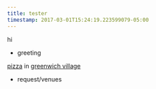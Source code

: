 ```yaml
---
title: tester
timestamp: 2017-03-01T15:24:19.223599079-05:00
---
```


hi
* greeting

[pizza](type) in [greenwich village](location/money)
* request/venues
